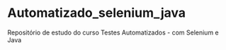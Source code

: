 # Automatizado_selenium_java
Repositório de estudo do curso Testes Automatizados - com Selenium e Java 
